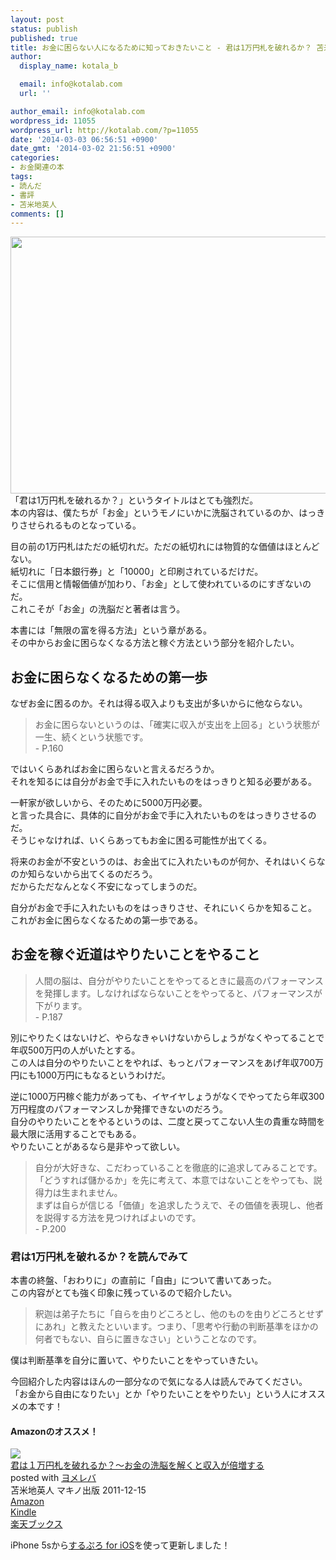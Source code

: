 ```yaml
---
layout: post
status: publish
published: true
title: お金に困らない人になるために知っておきたいこと - 君は1万円札を破れるか？ 苫米地英人著
author:
  display_name: kotala_b

  email: info@kotalab.com
  url: ''

author_email: info@kotalab.com
wordpress_id: 11055
wordpress_url: http://kotalab.com/?p=11055
date: '2014-03-03 06:56:51 +0900'
date_gmt: '2014-03-02 21:56:51 +0900'
categories:
- お金関連の本
tags:
- 読んだ
- 書評
- 苫米地英人
comments: []
---
```

<p><img alt="" src="http://kotalab.com/wp-content/uploads/slooProImg_20140303065646.jpg" width="548" height="411" class="slooProImg" /><br />
「君は1万円札を破れるか？」というタイトルはとても強烈だ。<br />
本の内容は、僕たちが「お金」というモノにいかに洗脳されているのか、はっきりさせられるものとなっている。</p>
<p>目の前の1万円札はただの紙切れだ。ただの紙切れには物質的な価値はほとんどない。<br />
紙切れに「日本銀行券」と「10000」と印刷されているだけだ。<br />
そこに信用と情報価値が加わり、「お金」として使われているのにすぎないのだ。<br />
これこそが「お金」の洗脳だと著者は言う。</p>
<p>本書には「無限の富を得る方法」という章がある。<br />
その中からお金に困らなくなる方法と稼ぐ方法という部分を紹介したい。</p>
<p><!--more--></p>
<h2>お金に困らなくなるための第一歩</h2>
<p>なぜお金に困るのか。それは得る収入よりも支出が多いからに他ならない。</p>
<blockquote><p>お金に困らないというのは、「確実に収入が支出を上回る」という状態が一生、続くという状態です。<br />
 - P.160</p></blockquote>
<p>ではいくらあればお金に困らないと言えるだろうか。<br />
それを知るには自分がお金で手に入れたいものをはっきりと知る必要がある。</p>
<p>一軒家が欲しいから、そのために5000万円必要。<br />
と言った具合に、具体的に自分がお金で手に入れたいものをはっきりさせるのだ。<br />
そうじゃなければ、いくらあってもお金に困る可能性が出てくる。</p>
<p>将来のお金が不安というのは、お金出てに入れたいものが何か、それはいくらなのか知らないから出てくるのだろう。<br />
だからただなんとなく不安になってしまうのだ。</p>
<p>自分がお金で手に入れたいものをはっきりさせ、それにいくらかを知ること。<br />
これがお金に困らなくなるための第一歩である。</p>
<h2>お金を稼ぐ近道はやりたいことをやること</h2>
<blockquote><p>人間の脳は、自分がやりたいことをやってるときに最高のパフォーマンスを発揮します。しなければならないことをやってると、パフォーマンスが下がります。<br />
 - P.187</p></blockquote>
<p>別にやりたくはないけど、やらなきゃいけないからしょうがなくやってることで年収500万円の人がいたとする。<br />
この人は自分のやりたいことをやれば、もっとパフォーマンスをあげ年収700万円にも1000万円にもなるというわけだ。</p>
<p>逆に1000万円稼ぐ能力があっても、イヤイヤしょうがなくでやってたら年収300万円程度のパフォーマンスしか発揮できないのだろう。<br />
自分のやりたいことをやるというのは、二度と戻ってこない人生の貴重な時間を最大限に活用することでもある。<br />
やりたいことがあるなら是非やって欲しい。</p>
<blockquote><p>自分が大好きな、こだわっていることを徹底的に追求してみることです。「どうすれば儲かるか」を先に考えて、本意ではないことをやっても、説得力は生まれません。<br />
まずは自らが信じる「価値」を追求したうえで、その価値を表現し、他者を説得する方法を見つければよいのです。<br />
 - P.200</p></blockquote>
<h3>君は1万円札を破れるか？を読んでみて</h3>
<p>本書の終盤、「おわりに」の直前に「自由」について書いてあった。<br />
この内容がとても強く印象に残っているので紹介したい。</p>
<blockquote><p>
釈迦は弟子たちに「自らを由りどころとし、他のものを由りどころとせずにあれ」と教えたといいます。つまり、「思考や行動の判断基準をほかの何者でもない、自らに置きなさい」ということなのです。
</p></blockquote>
<p>僕は判断基準を自分に置いて、やりたいことをやっていきたい。</p>
<p>今回紹介した内容はほんの一部分なので気になる人は読んでみてください。<br />
「お金から自由になりたい」とか「やりたいことをやりたい」という人にオススメの本です！</p>
<h4 class="aam">Amazonのオススメ！</h4>
<div class="booklink-box">
<div class="booklink-image"><a href="http://www.amazon.co.jp/exec/obidos/asin/4837671616/same-22/" rel="nofollow" target="_blank"><img src="http://ecx.images-amazon.com/images/I/51GVUyD2bzL._SL160_.jpg" style="border: none;" /></a></div>
<div class="booklink-info">
<div class="booklink-name"><a href="http://www.amazon.co.jp/exec/obidos/asin/4837671616/same-22/" rel="nofollow" target="_blank">君は１万円札を破れるか？〜お金の洗脳を解くと収入が倍増する</a>
<div class="booklink-powered-date">posted with <a href="http://yomereba.com" rel="nofollow" target="_blank">ヨメレバ</a></div>
</div>
<div class="booklink-detail">苫米地英人 マキノ出版 2011-12-15</div>
<div class="booklink-link2">
<div class="shoplinkamazon"><a href="http://www.amazon.co.jp/exec/obidos/asin/4837671616/same-22/" rel="nofollow" target="_blank" title="アマゾン" >Amazon</a></div>
<div class="shoplinkkindle"><a href="http://www.amazon.co.jp/gp/search?keywords=%8CN%82%CD%82P%96%9C%89%7E%8ED%82%F0%94j%82%EA%82%E9%82%A9%81H%81%60%82%A8%8B%E0%82%CC%90%F4%94%5D%82%F0%89%F0%82%AD%82%C6%8E%FB%93%FC%82%AA%94%7B%91%9D%82%B7%82%E9&__mk_ja_JP=%83J%83%5E%83J%83i&url=node%3D2275256051&tag=same-22" rel="nofollow" target="_blank" >Kindle</a></div>
<div class="shoplinkrakuten"><a href="http://c.af.moshimo.com/af/c/click?a_id=374941&p_id=56&pc_id=56&pl_id=637&s_v=b5Rz2P0601xu&url=http%3A%2F%2Fbooks.rakuten.co.jp%2Frb%2F11479336%2F" rel="nofollow" target="_blank" title="楽天ブックス" >楽天ブックス</a></div>
</div>
</div>
<div class="booklink-footer"></div>
</div>
<p>iPhone 5sから<a href="https://itunes.apple.com/jp/app/surupuro-for-ios-buroguedita/id436676299?mt=8&uo=4&at=10l4yU" rel="nofollow" target="_blank">するぷろ for iOS</a>を使って更新しました！</p>
